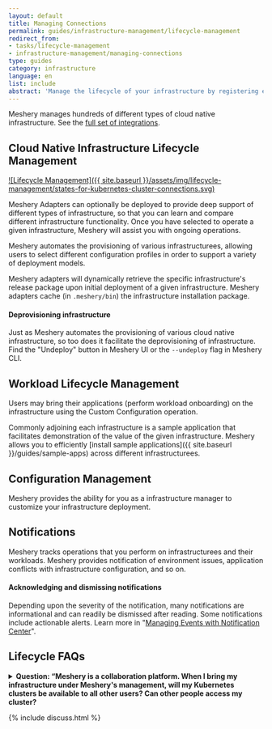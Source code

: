```yaml
---
layout: default
title: Managing Connections
permalink: guides/infrastructure-management/lifecycle-management
redirect_from: 
- tasks/lifecycle-management
- infrastructure-management/managing-connections
type: guides
category: infrastructure
language: en
list: include
abstract: 'Manage the lifecycle of your infrastructure by registering each infrastructure element with Meshery.'
---
```


<a name="lifecycle-management"></a>

Meshery manages hundreds of different types of cloud native infrastructure. See the [full set of integrations](/integrations).

## Cloud Native Infrastructure Lifecycle Management

[![Lifecycle Management]({{ site.baseurl }}/assets/img/lifecycle-management/states-for-kubernetes-cluster-connections.svg)](/assets/img/lifecycle-management/states-for-kubernetes-cluster-connections.svg)

Meshery Adapters can optionally be deployed to provide deep support of different types of infrastructure, so that you can learn and compare different infrastructure functionality. Once you have selected to operate a given infrastructure, Meshery will assist you with ongoing operations.

Meshery automates the provisioning of various infrastructurees, allowing users to select different configuration profiles in order to support a variety of deployment models.

Meshery adapters will dynamically retrieve the specific infrastructure's release package upon initial deployment of a given infrastructure. Meshery adapters cache (in `.meshery/bin`) the infrastructure installation package.

#### Deprovisioning infrastructure

Just as Meshery automates the provisioning of various cloud native infrastructure, so too does it facilitate the deprovisioning of infrastructure. Find the "Undeploy" button in Meshery UI or the `--undeploy` flag in Meshery CLI.

## Workload Lifecycle Management

Users may bring their applications (perform workload onboarding) on the infrastructure using the Custom Configuration operation.

Commonly adjoining each infrastructure is a sample application that facilitates demonstration of the value of the given infrastructure. Meshery allows you to efficiently [install sample applications]({{ site.baseurl }}/guides/sample-apps) across different infrastructurees.

## Configuration Management

Meshery provides the ability for you as a infrastructure manager to customize your infrastructure deployment.

## Notifications

Meshery tracks operations that you perform on infrastructurees and their workloads. Meshery provides notification of environment issues, application conflicts with infrastructure configuration, and so on.

#### Acknowledging and dismissing notifications

Depending upon the severity of the notification, many notifications are informational and can readily be dismissed after reading. Some notifications include actionable alerts. Learn more in "[Managing Events with Notification Center]({{site.baseurl}}/guides/events-management)".

## Lifecycle FAQs

<details>
<summary>
<strong>Question: “Meshery is a collaboration platform. When I bring my infrastructure under Meshery's management, will my Kubernetes clusters be available to all other users? Can other people access my cluster?</strong>
</summary><strong>Answer:</strong> <p>Yes, they can, <i>IF</i> you explicitly allow them to do so. It's important to understand the following controls and system behavior:</p>
<p><b>1. Ownership:</b> Every connection to a Kubernetes cluster is created by and owned by the individual that provided the Kubernetes context. That individual may elect to share the connection with others on their team (if you have invited anyone to your team(s)).</p>
<p><b>2. Permission:</b> If you do grant other team members access, you do so by creating an environment, assigning that Kubernetes connection to the environment, then creating a workspace and assigning that environment to the workspace. Users of any of your teams to which you have shared access to the workspace will then have permission to access the cluster.</p>
<p><b>3. Connectivity:</b> those individuals will have to be afforded network connectivity to that cluster (in whatever fashion you deem appropriate). Grossly, there are two ways in which this can occur:</p>
<p>3.a) The other user runs their own copy of Meshery (or signs into a shared instance like the Playground) and will see the connection as being available when they sign in. Their Meshery Server will need to be able to reach your Kube API over the network. How that is done can be any number of ways and is left unto your own devices.</p>
<p>3.b.) The other user signs into your Meshery Server instance, which has network access to your Kubernetes cluster. In order for the other user to sign into your Meshery Server, you would have to expose it to the Internet or VPN or… one of the many other ways to all them access to your Meshery Server.</p>
<p>So, in short, yes, you can share access to your Kubernetes cluster with other users, but you have to explicitly grant them access to do so. For more information please visit <a href="/project/contributing/meshery-windows">Remote Provider Permissions</a>.</p>
</details>

{% include discuss.html %}